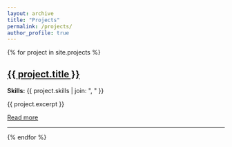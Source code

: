 ```yaml
---
layout: archive
title: "Projects"
permalink: /projects/
author_profile: true
---
```


[//]: # (# Projects)

{% for project in site.projects %}
  <div class="project">
    <h2><a href="{{ project.url }}">{{ project.title }}</a></h2>
    <p><strong>Skills:</strong> {{ project.skills | join: ", " }}</p>
    <p>{{ project.excerpt }}</p>
    <a href="{{ project.url }}">Read more</a>
    <hr>
  </div>
{% endfor %}
